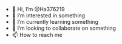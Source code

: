 - 👋 Hi, I’m @Ha376219
- 👀 I’m interested in something
- 🌱 I’m currently learning something
- 💞️ I’m looking to collaborate on something
- 📫 How to reach me 

<!---
Ha376219/Ha376219 is a ✨ special ✨ repository because its `README.md` (this file) appears on your GitHub profile.
You can click the Preview link to take a look at your changes.
--->
